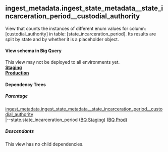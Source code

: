 ## ingest_metadata.ingest_state_metadata__state_incarceration_period__custodial_authority
View that counts the instances of
 different enum values for column: [custodial_authority] in table: [state_incarceration_period]. Its results are
  split by state and by whether it is a placeholder object.

#### View schema in Big Query
This view may not be deployed to all environments yet.<br/>
[**Staging**](https://console.cloud.google.com/bigquery?pli=1&p=recidiviz-staging&page=table&project=recidiviz-staging&d=ingest_metadata&t=ingest_state_metadata__state_incarceration_period__custodial_authority)
<br/>
[**Production**](https://console.cloud.google.com/bigquery?pli=1&p=recidiviz-123&page=table&project=recidiviz-123&d=ingest_metadata&t=ingest_state_metadata__state_incarceration_period__custodial_authority)
<br/>

#### Dependency Trees

##### Parentage
[ingest_metadata.ingest_state_metadata\__state_incarceration_period\__custodial_authority](../ingest_metadata/ingest_state_metadata__state_incarceration_period__custodial_authority.md) <br/>
|--state.state_incarceration_period ([BQ Staging](https://console.cloud.google.com/bigquery?pli=1&p=recidiviz-staging&page=table&project=recidiviz-staging&d=state&t=state_incarceration_period)) ([BQ Prod](https://console.cloud.google.com/bigquery?pli=1&p=recidiviz-123&page=table&project=recidiviz-123&d=state&t=state_incarceration_period)) <br/>


##### Descendants
This view has no child dependencies.
